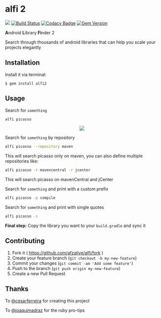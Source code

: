 # alfi 2

![](http://ruby-gem-downloads-badge.herokuapp.com/alfi2?type=total)
[![Build Status](https://travis-ci.org/AfzalivE/alfi.svg?branch=master)](https://travis-ci.org/AfzalivE/alfi) 
[![Codacy Badge](https://api.codacy.com/project/badge/Grade/52ccd1e232684026b943c2be7059afcd)](https://www.codacy.com/app/AfzalivE/alfi?utm_source=github.com&amp;utm_medium=referral&amp;utm_content=AfzalivE/alfi&amp;utm_campaign=Badge_Grade)
[![Gem Version](http://img.shields.io/gem/v/alfi2.svg?style=flat)](http://badge.fury.io/rb/alfi2) 

**A**ndroid **L**ibrary **Fi**nder 2

Search through thousands of android libraries that can help you scale your projects elegantly

## Installation

Install it via terminal:

    $ gem install alfi2

## Usage

Search for `something`

```bash
alfi picasso
```

<p align="center">
<img src="https://raw.github.com/cesarferreira/alfi/master/extras/images/terminal01.gif" />
</p>


Search for `something` by repository

```bash
alfi picasso --repository maven
```

This will search picasso only on maven, you can also define multiple repositories like:

```bash
alfi picasso -r mavencentral -r jcenter
```

This will search picasso on mavenCentral and jCenter

Search for `something` and print with a custom prefix

```bash
alfi picasso -p compile
```

Search for `something` and print with single quotes

```bash
alfi picasso -s
```

**Final step:** Copy the library you want to your `build.gradle` and sync it

## Contributing

1. Fork it ( https://github.com/afzalive/alfi/fork )
2. Create your feature branch (`git checkout -b my-new-feature`)
3. Commit your changes (`git commit -am 'Add some feature'`)
4. Push to the branch (`git push origin my-new-feature`)
5. Create a new Pull Request


## Thanks
To [@cesarferreira](https://github.com/cesarferreira) for creating this project

To [@joaquimadraz](https://github.com/joaquimadraz) for the ruby pro-tips

